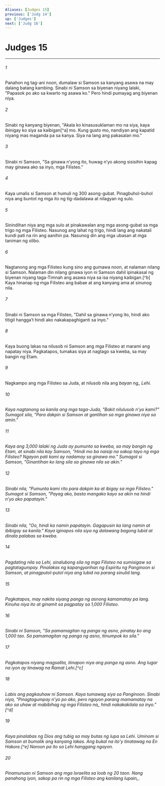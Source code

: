 ```yaml
---
Aliases: [Judges 15]
previous: ['Judg 14']
up: ['Judges']
next: ['Judg 16']
---
```

# Judges 15

***






















###### 1 










Panahon ng tag-ani noon, dumalaw si Samson sa kanyang asawa na may dalang batang kambing. Sinabi ni Samson sa biyenan niyang lalaki, "Papasok po ako sa kwarto ng asawa ko." Pero hindi pumayag ang biyenan niya. 





















###### 2 










Sinabi ng kanyang biyenan, "Akala ko kinasusuklaman mo na siya, kaya ibinigay ko siya sa kaibigan[^a] mo. Kung gusto mo, nandiyan ang kapatid niyang mas maganda pa sa kanya. Siya na lang ang pakasalan mo." 





















###### 3 










Sinabi ni Samson, "Sa ginawa nʼyong ito, huwag nʼyo akong sisisihin kapag may ginawa ako sa inyo, mga Filisteo." 





















###### 4 










Kaya umalis si Samson at humuli ng 300 asong-gubat. Pinagbuhol-buhol niya ang buntot ng mga ito ng tig-dadalawa at nilagyan ng sulo. 





















###### 5 










Sinindihan niya ang mga sulo at pinakawalan ang mga asong-gubat sa mga trigo ng mga Filisteo. Nasunog ang lahat ng trigo, hindi lang ang nakatali kundi pati na rin ang aanihin pa. Nasunog din ang mga ubasan at mga taniman ng olibo. 





















###### 6 










Nagtanong ang mga Filisteo kung sino ang gumawa noon, at nalaman nilang si Samson. Nalaman din nilang ginawa iyon ni Samson dahil ipinakasal ng biyenan niyang taga-Timnah ang asawa niya sa isa niyang kaibigan.[^b] Kaya hinanap ng mga Filisteo ang babae at ang kanyang ama at sinunog nila. 





















###### 7 










Sinabi ni Samson sa mga Filisteo, "Dahil sa ginawa nʼyong ito, hindi ako titigil hanggaʼt hindi ako nakakapaghiganti sa inyo." 





















###### 8 










Kaya buong lakas na nilusob ni Samson ang mga Filisteo at marami ang napatay niya. Pagkatapos, tumakas siya at nagtago sa kweba, sa may bangin ng Etam. 





















###### 9 










Nagkampo ang mga Filisteo sa Juda, at nilusob nila ang <i class="trans-change">bayan ng_ Lehi. 





















###### 10 










Kaya nagtanong sa kanila ang mga taga-Juda, "Bakit nilulusob nʼyo kami?" Sumagot sila, "Para dakpin si Samson at gantihan sa mga ginawa niya sa amin." 





















###### 11 










Kaya ang 3,000 lalaki ng Juda ay pumunta sa kweba, sa may bangin ng Etam, at sinabi nila kay Samson, "Hindi mo ba naisip na sakop tayo ng mga Filisteo? Ngayon pati kami ay nadamay sa ginawa mo." Sumagot si Samson, "Ginantihan ko lang sila sa ginawa nila sa akin." 





















###### 12 










Sinabi nila, "Pumunta kami rito para dakpin ka at ibigay sa mga Filisteo." Sumagot si Samson, "Payag ako, basta mangako kayo sa akin na hindi nʼyo ako papatayin." 





















###### 13 










Sinabi nila, "Oo, hindi ka namin papatayin. Gagapusin ka lang namin at ibibigay sa kanila." Kaya iginapos nila siya ng dalawang bagong lubid at dinala palabas sa kweba. 





















###### 14 










Pagdating nila sa Lehi, sinalubong sila ng mga Filisteo na sumisigaw sa pagtatagumpay. Pinalakas ng kapangyarihan ng Espiritu ng Panginoon si Samson, at pinagputol-putol niya ang lubid na parang sinulid lang. 





















###### 15 










Pagkatapos, may nakita siyang panga ng asnong kamamatay pa lang. Kinuha niya ito at ginamit sa pagpatay sa 1,000 Filisteo. 





















###### 16 










Sinabi ni Samson, "Sa pamamagitan ng panga ng asno, pinatay ko ang 1,000 tao. Sa pamamagitan ng panga ng asno, itinumpok ko sila." 





















###### 17 










Pagkatapos niyang magsalita, itinapon niya ang panga ng asno. Ang lugar na iyon ay tinawag na Ramat Lehi.[^c] 





















###### 18 










Labis ang pagkauhaw ni Samson. Kaya tumawag siya sa Panginoon. Sinabi niya, "Pinagtagumpay nʼyo po ako, pero ngayon parang mamamatay na ako sa uhaw at mabibihag ng mga <i class="trans-change">Filisteo na_ hindi nakakakilala sa inyo."[^d] 





















###### 19 










Kaya pinalabas ng Dios ang tubig sa may butas ng lupa sa Lehi. Uminom si Samson at bumalik ang kanyang lakas. Ang bukal na itoʼy tinatawag na En Hakore.[^e] Naroon pa ito sa Lehi hanggang ngayon. 





















###### 20 










Pinamunuan ni Samson ang mga Israelita sa loob ng 20 taon. Nang panahong iyon, sakop pa rin ng mga Filisteo <i class="trans-change">ang kanilang lupain_.
